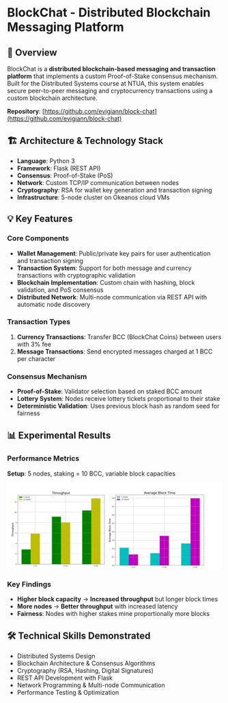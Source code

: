 # BlockChat - Distributed Blockchain Messaging Platform

## 🚀 Overview
BlockChat is a **distributed blockchain-based messaging and transaction platform** that implements a custom Proof-of-Stake consensus mechanism. Built for the Distributed Systems course at NTUA, this system enables secure peer-to-peer messaging and cryptocurrency transactions using a custom blockchain architecture.

**Repository**: [https://github.com/evigiann/block-chat](https://github.com/evigiann/block-chat)

## 🏗️ Architecture & Technology Stack
- **Language**: Python 3
- **Framework**: Flask (REST API)
- **Consensus**: Proof-of-Stake (PoS)
- **Network**: Custom TCP/IP communication between nodes
- **Cryptography**: RSA for wallet key generation and transaction signing
- **Infrastructure**: 5-node cluster on Okeanos cloud VMs

## 💡 Key Features

### Core Components
- **Wallet Management**: Public/private key pairs for user authentication and transaction signing
- **Transaction System**: Support for both message and currency transactions with cryptographic validation
- **Blockchain Implementation**: Custom chain with hashing, block validation, and PoS consensus
- **Distributed Network**: Multi-node communication via REST API with automatic node discovery

### Transaction Types
1. **Currency Transactions**: Transfer BCC (BlockChat Coins) between users with 3% fee
2. **Message Transactions**: Send encrypted messages charged at 1 BCC per character

### Consensus Mechanism
- **Proof-of-Stake**: Validator selection based on staked BCC amount
- **Lottery System**: Nodes receive lottery tickets proportional to their stake
- **Deterministic Validation**: Uses previous block hash as random seed for fairness

## 📊 Experimental Results

### Performance Metrics
**Setup**: 5 nodes, staking = 10 BCC, variable block capacities

![results](image.png)

### Key Findings
- **Higher block capacity** → **Increased throughput** but longer block times
- **More nodes** → **Better throughput** with increased latency
- **Fairness**: Nodes with higher stakes mine proportionally more blocks

## 🛠️ Technical Skills Demonstrated
- Distributed Systems Design
- Blockchain Architecture & Consensus Algorithms
- Cryptography (RSA, Hashing, Digital Signatures)
- REST API Development with Flask
- Network Programming & Multi-node Communication
- Performance Testing & Optimization


